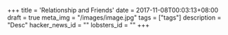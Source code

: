 +++
title = 'Relationship and Friends'
date = 2017-11-08T00:03:13+08:00
draft = true
meta_img = "/images/image.jpg"
tags = ["tags"]
description = "Desc"
hacker_news_id = ""
lobsters_id = ""
+++
